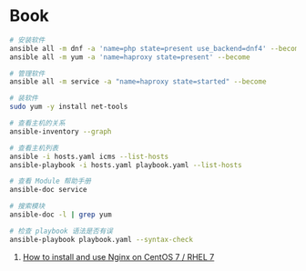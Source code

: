 # Book

```sh
# 安装软件
ansible all -m dnf -a 'name=php state=present use_backend=dnf4' --become
ansible all -m yum -a 'name=haproxy state=present' --become

# 管理软件
ansible all -m service -a "name=haproxy state=started" --become

# 装软件
sudo yum -y install net-tools

# 查看主机的关系
ansible-inventory --graph

# 查看主机列表
ansible -i hosts.yaml icms --list-hosts
ansible-playbook -i hosts.yaml playbook.yaml --list-hosts

# 查看 Module 帮助手册
ansible-doc service

# 搜索模块
ansible-doc -l | grep yum

# 检查 playbook 语法是否有误
ansible-playbook playbook.yaml --syntax-check
```

1. [How to install and use Nginx on CentOS 7 / RHEL 7](https://www.cyberciti.biz/faq/how-to-install-and-use-nginx-on-centos-7-rhel-7/)

